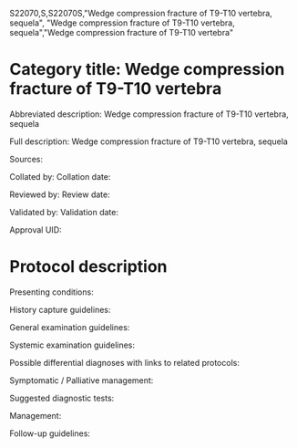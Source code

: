 S22070,S,S22070S,"Wedge compression fracture of T9-T10 vertebra, sequela", "Wedge compression fracture of T9-T10 vertebra, sequela","Wedge compression fracture of T9-T10 vertebra"
# Category title: Wedge compression fracture of T9-T10 vertebra

Abbreviated description: Wedge compression fracture of T9-T10 vertebra, sequela

Full description: Wedge compression fracture of T9-T10 vertebra, sequela

Sources:

Collated by:
Collation date:

Reviewed by:
Review date:

Validated by:
Validation date:

Approval UID:

# Protocol description

Presenting conditions:

History capture guidelines:

General examination guidelines:

Systemic examination guidelines:

Possible differential diagnoses with links to related protocols:

Symptomatic / Palliative management:

Suggested diagnostic tests:

Management:

Follow-up guidelines:
